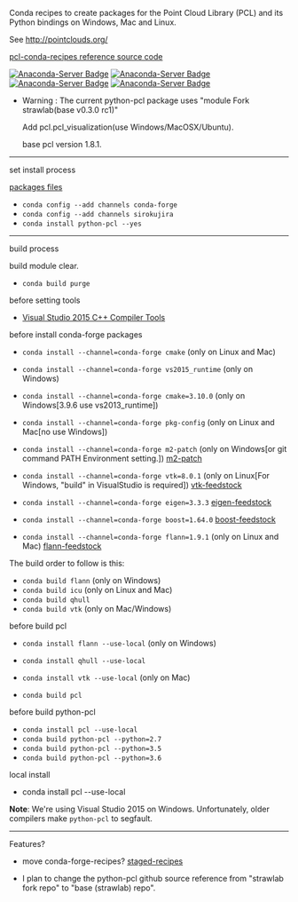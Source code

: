 Conda recipes to create packages for the Point Cloud Library (PCL)
and its Python bindings on Windows, Mac and Linux.

See http://pointclouds.org/

[pcl-conda-recipes reference source code](https://github.com/ccordoba12/pcl-conda-recipes "pcl-conda-recipes reference source code")

[![Anaconda-Server Badge](https://anaconda.org/sirokujira/python-pcl/badges/version.svg)](https://github.com/sirokujira/pcl-conda-recipes)
[![Anaconda-Server Badge](https://anaconda.org/sirokujira/python-pcl/badges/platforms.svg)](https://github.com/sirokujira/pcl-conda-recipes)
[![Anaconda-Server Badge](https://anaconda.org/sirokujira/python-pcl/badges/downloads.svg)](https://github.com/sirokujira/pcl-conda-recipes)
[![Anaconda-Server Badge](https://anaconda.org/sirokujira/python-pcl/badges/license.svg)](LICENSE.txt)

* Warning : 
  The current python-pcl package uses "module Fork strawlab(base v0.3.0 rc1)"

  Add pcl.pcl_visualization(use Windows/MacOSX/Ubuntu).

  base pcl version 1.8.1.

---

set install process

[packages files](https://anaconda.org/sirokujira/python-pcl "packages files")

* `conda config --add channels conda-forge`
* `conda config --add channels sirokujira`
* `conda install python-pcl --yes`

---

build process

build module clear.
* `conda build purge`

before setting tools
* [Visual Studio 2015 C++ Compiler Tools](http://landinghub.visualstudio.com/visual-cpp-build-tools "external-Tools")

before install conda-forge packages
* `conda install --channel=conda-forge cmake`               (only on Linux and Mac)

* `conda install --channel=conda-forge vs2015_runtime`      (only on Windows)

* `conda install --channel=conda-forge cmake=3.10.0`        (only on Windows[3.9.6 use vs2013_runtime])

* `conda install --channel=conda-forge pkg-config`          (only on Linux and Mac[no use Windows])

* `conda install --channel=conda-forge m2-patch`            (only on Windows[or git command PATH Environment setting.])
   [m2-patch](https://anaconda.org/msys2/m2-patch "m2-patch")

* `conda install --channel=conda-forge vtk=8.0.1`           (only on Linux[For Windows, "build" in VisualStudio is required])
   [vtk-feedstock](https://github.com/conda-forge/vtk-feedstock "vtk-feedstock")

* `conda install --channel=conda-forge eigen=3.3.3`
   [eigen-feedstock](https://github.com/conda-forge/eigen-feedstock "eigen-feedstock")

* `conda install --channel=conda-forge boost=1.64.0`
   [boost-feedstock](https://github.com/conda-forge/boost-feedstock "boost-feedstock")

* `conda install --channel=conda-forge flann=1.9.1`         (only on Linux and Mac)
   [flann-feedstock](https://github.com/conda-forge/flann-feedstock "flann-feedstock")

The build order to follow is this:

* `conda build flann`       (only on Windows)
* `conda build icu`         (only on Linux and Mac)
* `conda build qhull`
* `conda build vtk`         (only on Mac/Windows)

before build pcl

* `conda install flann --use-local` (only on Windows)
* `conda install qhull --use-local` 
* `conda install vtk --use-local`   (only on Mac)

* `conda build pcl`

before build python-pcl

* `conda install pcl --use-local`
* `conda build python-pcl --python=2.7`
* `conda build python-pcl --python=3.5`
* `conda build python-pcl --python=3.6`

local install

* conda install pcl --use-local

**Note**: We're using Visual Studio 2015 on Windows.
Unfortunately, older compilers make `python-pcl` to segfault.

---

Features?

* move conda-forge-recipes?
  [staged-recipes](https://github.com/conda-forge/staged-recipes "staged-recipes")

* I plan to change the python-pcl github source reference from "strawlab fork repo" to "base (strawlab) repo".


